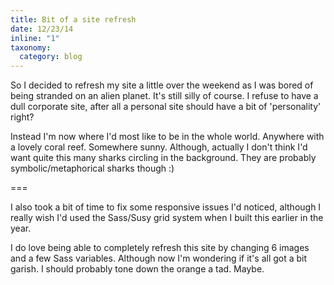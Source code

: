 ```yaml
---
title: Bit of a site refresh
date: 12/23/14
inline: "1"
taxonomy:
  category: blog
---
```


So I decided to refresh my site a little over the weekend as I was bored of being stranded on an alien planet.  It's still silly of course.  I refuse to have a dull corporate site, after all a personal site should have a bit of 'personality' right?

Instead I'm now where I'd most like to be in the whole world.  Anywhere with a lovely coral reef.  Somewhere sunny.  Although, actually I don't think I'd want quite this many sharks circling in the background.  They are probably symbolic/metaphorical sharks though :)

===

I also took a bit of time to fix some responsive issues I'd noticed, although I really wish I'd used the Sass/Susy grid system when I built this earlier in the year.

I do love being able to completely refresh this site by changing 6 images and a few Sass variables. Although now I'm wondering if it's all got a bit garish.  I should probably tone down the orange a tad.  Maybe.